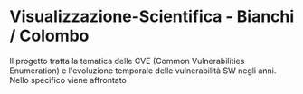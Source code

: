# Visualizzazione-Scientifica - Bianchi / Colombo
Il progetto tratta la tematica delle CVE (Common Vulnerabilities Enumeration) e l'evoluzione temporale delle vulnerabilità SW negli anni. Nello specifico viene affrontato
